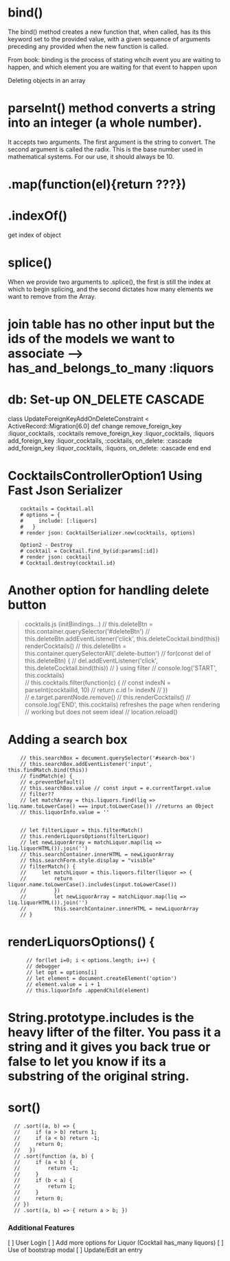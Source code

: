 # bind()
The bind() method creates a new function that, when called, has its this keyword set to the provided value, with a given sequence of arguments preceding any provided when the new function is called.

From book: binding is the process of stating whcih event you are waiting to happen, and which element you are waiting for that event to happen upon

Deleting objects in an array
# parseInt() method converts a string into an integer (a whole number).
It accepts two arguments. The first argument is the string to convert. The second argument is called the radix. This is the base number used in mathematical systems. For our use, it should always be 10.
# .map(function(el){return ???})
# .indexOf() 
get index of object
# splice()
When we provide two arguments to .splice(), the first is still the index at which to begin splicing, and the second dictates how many elements we want to remove from the Array.

# join table has no other input but the ids of the models we want to associate --> has_and_belongs_to_many :liquors

# db: Set-up ON_DELETE CASCADE
 class UpdateForeignKeyAddOnDeleteConstraint < ActiveRecord::Migration[6.0]
   def change
     remove_foreign_key :liquor_cocktails, :cocktails
     remove_foreign_key :liquor_cocktails, :liquors 
     add_foreign_key :liquor_cocktails, :cocktails, on_delete: :cascade
     add_foreign_key :liquor_cocktails, :liquors, on_delete: :cascade
   end
 end

# CocktailsControllerOption1 Using Fast Json Serializer
        cocktails = Cocktail.all
        # options = {
        #     include: [:liquors]
        #   }
        # render json: CocktailSerializer.new(cocktails, options)

        Option2 - Destroy
        # cocktail = Cocktail.find_by(id:params[:id])
        # render json: cocktail
        # Cocktail.destroy(cocktail.id)

# Another option for handling delete button
> cocktails.js (initBindings...)
        // this.deleteBtn = this.container.querySelector('#deleteBtn')
        // this.deleteBtn.addEventListener('click', this.deleteCocktail.bind(this))
> renderCocktails()
        // this.deleteBtn = this.container.querySelectorAll('.delete-button')
        // for(const del of this.deleteBtn) {
        //     del.addEventListener('click', this.deleteCocktail.bind(this))
        // }
>using filter
        // console.log('START', this.cocktails)   
        // this.cocktails.filter(function(c) {
        //     const indexN = parseInt(cocktailId, 10)
        //     return c.id != indexN
        // })      
        // e.target.parentNode.remove()
        // this.renderCocktails()
        // console.log('END', this.cocktails)
>refreshes the page when rendering
        // working but does not seem ideal
        // location.reload()

# Adding a search box
        // this.searchBox = document.querySelector('#search-box')
        // this.searchBox.addEventListener('input', this.findMatch.bind(this))
        // findMatch(e) {
        // e.preventDefault()
        // this.searchBox.value // const input = e.currentTarget.value
        // filter??
        // let matchArray = this.liquors.find(liq => liq.name.toLowerCase() === input.toLowerCase()) //returns an Object
        // this.liquorInfo.value = ''


        // let filterLiquor = this.filterMatch()
        // this.renderLiquorsOptions(filterLiquor)
        // let newLiquorArray = matchLiquor.map(liq => liq.liquorHTML()).join('')
        // this.searchContainer.innerHTML = newLiquorArray
        // this.searchForm.style.display = "visible"
        // filterMatch() {
        //     let matchLiquor = this.liquors.filter(liquor => { 
        //         return liquor.name.toLowerCase().includes(input.toLowerCase()) 
        //         }) 
        //         let newLiquorArray = matchLiquor.map(liq => liq.liquorHTML()).join('')
        //         this.searchContainer.innerHTML = newLiquorArray
        // }

# renderLiquorsOptions() { 
          // for(let i=0; i < options.length; i++) {
          // debugger
          // let opt = options[i]
          // let element = document.createElement('option')
          // element.value = i + 1
          // this.liquorInfo .appendChild(element)

  # String.prototype.includes is the heavy lifter of the filter. You pass it a string and it gives you back true or false to let you know if its a substring of the original string.

# sort()
      // .sort((a, b) => {
      //     if (a > b) return 1;
      //     if (a < b) return -1;
      //     return 0;
      //   })
      // .sort(function (a, b) {
      //     if (a < b) {
      //         return -1;
      //     }
      //     if (b < a) {
      //         return 1;
      //     }
      //     return 0;
      // })
      // .sort((a, b) => { return a > b; })


### Additional Features
[ ] User Login
[ ] Add more options for Liquor (Cocktail has_many liquors)
[ ] Use of bootstrap modal
[ ] Update/Edit an entry